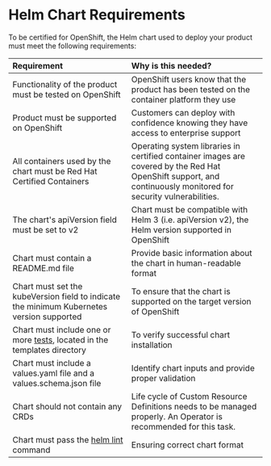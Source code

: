 # Helm Chart Requirements

To be certified for OpenShift, the Helm chart used to deploy your product must meet the following requirements:

| Requirement | Why is this needed? |
| :--- | :--- |
| Functionality of the product must be tested on OpenShift | OpenShift users know that the product has been tested on the container platform they use |
| Product must be supported on OpenShift | Customers can deploy with confidence knowing they have access to enterprise support |
| All containers used by the chart must be Red Hat Certified Containers  | Operating system libraries in certified container images are covered by the Red Hat OpenShift support, and continuously monitored for security vulnerabilities. |
| The chart's apiVersion field must be set to v2 | Chart must be compatible with Helm 3 \(i.e. apiVersion v2\), the Helm version supported in OpenShift |
| Chart must contain a README.md file | Provide basic information about the chart in human-readable format |
| Chart must set the kubeVersion field to indicate the minimum Kubernetes version supported | To ensure that the chart is supported on the target version of OpenShift |
| Chart must include one or more [tests](https://helm.sh/docs/topics/chart_tests/), located in the templates directory | To verify successful chart installation |
| Chart must include a values.yaml file and a values.schema.json file | Identify chart inputs and provide proper validation |
| Chart should not contain any CRDs | Life cycle of Custom Resource Definitions needs to be managed properly. An Operator is recommended for this task. |
| Chart must pass the [helm lint](https://helm.sh/docs/helm/helm_lint/) command | Ensuring correct chart format |




